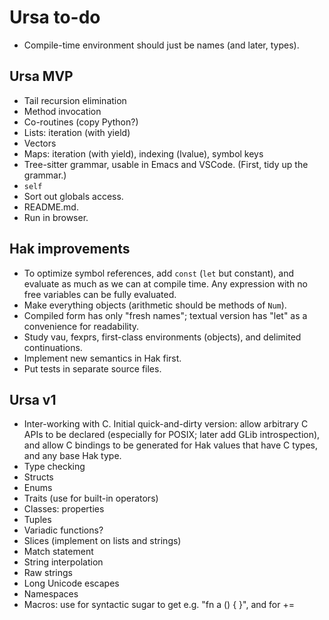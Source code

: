 # Ursa to-do

* Compile-time environment should just be names (and later, types).

## Ursa MVP

* Tail recursion elimination
* Method invocation
* Co-routines (copy Python?)
* Lists: iteration (with yield)
* Vectors
* Maps: iteration (with yield), indexing (lvalue), symbol keys
* Tree-sitter grammar, usable in Emacs and VSCode. (First, tidy up the grammar.)
* `self`
* Sort out globals access.
* README.md.
* Run in browser.

## Hak improvements

* To optimize symbol references, add `const` (`let` but constant), and
  evaluate as much as we can at compile time. Any expression with no free
  variables can be fully evaluated.
* Make everything objects (arithmetic should be methods of `Num`).
* Compiled form has only "fresh names"; textual version has "let" as a
  convenience for readability.
* Study vau, fexprs, first-class environments (objects), and delimited
  continuations.
* Implement new semantics in Hak first.
* Put tests in separate source files.

## Ursa v1

* Inter-working with C. Initial quick-and-dirty version: allow arbitrary C
  APIs to be declared (especially for POSIX; later add GLib introspection),
  and allow C bindings to be generated for Hak values that have C types, and
  any base Hak type.
* Type checking
* Structs
* Enums
* Traits (use for built-in operators)
* Classes: properties
* Tuples
* Variadic functions?
* Slices (implement on lists and strings)
* Match statement
* String interpolation
* Raw strings
* Long Unicode escapes
* Namespaces
* Macros: use for syntactic sugar to get e.g. "fn a () { }", and for +=
